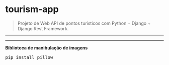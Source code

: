 # tourism-app

>  Projeto de Web API de pontos turísticos com Python + Django + Django Rest Framework.
<hr>

<hr>
<b>Biblioteca de manibulação de imagens</b>
<pre>pip install pillow</pre>